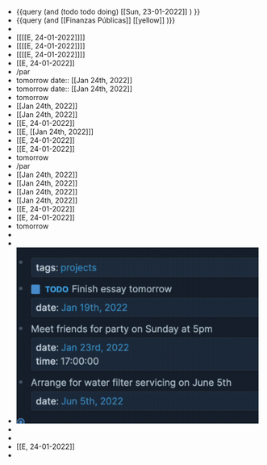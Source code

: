 - {{query (and (todo todo doing) [[Sun, 23-01-2022]] ) }}
- {{query (and [[Finanzas Públicas]] [[yellow]] )}}
-
- [[[[E, 24-01-2022]]]]
- [[[[E, 24-01-2022]]]]
- [[[[E, 24-01-2022]]]]
- [[E, 24-01-2022]]
- /par
- tomorrow
  date:: [[Jan 24th, 2022]]
- tomorrow
  date:: [[Jan 24th, 2022]]
- tomorrow
- [[Jan 24th, 2022]]
- [[Jan 24th, 2022]]
- [[E, 24-01-2022]]
- [[E, [[Jan 24th, 2022]]]
- [[E, 24-01-2022]]
- [[E, 24-01-2022]]
- tomorrow
- /par
- [[Jan 24th, 2022]]
- [[Jan 24th, 2022]]
- [[Jan 24th, 2022]]
- [[Jan 24th, 2022]]
- [[E, 24-01-2022]]
- [[E, 24-01-2022]]
- tomorrow
-
-
- ![image.png](../assets/image_1642943904681_0.png)
-
-
- [[E, 24-01-2022]]
-